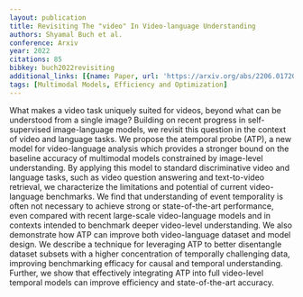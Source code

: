 ```yaml
---
layout: publication
title: Revisiting The "video" In Video-language Understanding
authors: Shyamal Buch et al.
conference: Arxiv
year: 2022
citations: 85
bibkey: buch2022revisiting
additional_links: [{name: Paper, url: 'https://arxiv.org/abs/2206.01720'}]
tags: [Multimodal Models, Efficiency and Optimization]
---
```

What makes a video task uniquely suited for videos, beyond what can be
understood from a single image? Building on recent progress in self-supervised
image-language models, we revisit this question in the context of video and
language tasks. We propose the atemporal probe (ATP), a new model for
video-language analysis which provides a stronger bound on the baseline
accuracy of multimodal models constrained by image-level understanding. By
applying this model to standard discriminative video and language tasks, such
as video question answering and text-to-video retrieval, we characterize the
limitations and potential of current video-language benchmarks. We find that
understanding of event temporality is often not necessary to achieve strong or
state-of-the-art performance, even compared with recent large-scale
video-language models and in contexts intended to benchmark deeper video-level
understanding. We also demonstrate how ATP can improve both video-language
dataset and model design. We describe a technique for leveraging ATP to better
disentangle dataset subsets with a higher concentration of temporally
challenging data, improving benchmarking efficacy for causal and temporal
understanding. Further, we show that effectively integrating ATP into full
video-level temporal models can improve efficiency and state-of-the-art
accuracy.